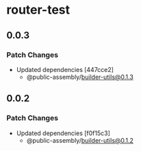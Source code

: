 # router-test

## 0.0.3

### Patch Changes

- Updated dependencies [447cce2]
  - @public-assembly/builder-utils@0.1.3

## 0.0.2

### Patch Changes

- Updated dependencies [f0f15c3]
  - @public-assembly/builder-utils@0.1.2
